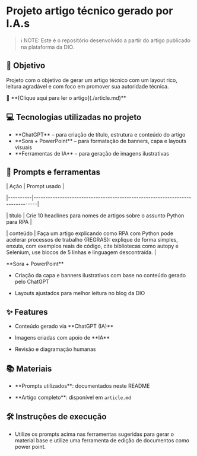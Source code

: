 # Projeto artigo técnico gerado por I.A.s  

> ℹ️ NOTE: Este é o repositório desenvolvido a partir do artigo publicado na plataforma da DIO.  



## 🎯 Objetivo  

Projeto com o objetivo de gerar um artigo técnico com um layout rico, leitura agradável e com foco em promover sua autoridade técnica.  



📕 \*\*\[Clique aqui para ler o artigo](./article.md)\*\*  



## 💻 Tecnologias utilizadas no projeto  

- \*\*ChatGPT\*\* – para criação de título, estrutura e conteúdo do artigo  
- \*\*Sora + PowerPoint\*\* – para formatação de banners, capa e layouts visuais  
- \*\*Ferramentas de IA\*\* – para geração de imagens ilustrativas  



## 📄 Prompts e ferramentas  





| Ação     | Prompt usado                                                                 |

|----------|-------------------------------------------------------------------------------|

| título   | Crie 10 headlines para nomes de artigos sobre o assunto Python para RPA        |

| conteúdo | Faça um artigo explicando como RPA com Python pode acelerar processos de trabalho {REGRAS}: explique de forma simples, enxuta, com exemplos reais de código, cite bibliotecas como autopy e Selenium, use blocos de 5 linhas e linguagem descontraída. |



*\*Sora + PowerPoint\*\*  



- Criação da capa e banners ilustrativos com base no conteúdo gerado pelo ChatGPT  

- Layouts ajustados para melhor leitura no blog da DIO  



## ✨ Features  

- Conteúdo gerado via \*\*ChatGPT (IA)\*\*  

- Imagens criadas com apoio de \*\*IA\*\*  

- Revisão e diagramação humanas 



## 📚 Materiais  

- \*\*Prompts utilizados\*\*: documentados neste README  

- \*\*Artigo completo\*\*: disponível em `article.md`  



## 🛠️ Instruções de execução  

- Utilize os prompts acima nas ferramentas sugeridas para gerar o material base e utilize uma ferramenta de edição de documentos como power point.

